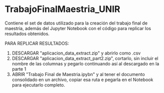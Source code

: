 # TrabajoFinalMaestria_UNIR
Contiene el set de datos utilizado para la creación del trabajo final de maestria, además del Jupyter Notebook con el código para replicar los resultados obtenidos.

PARA REPLICAR RESULTADOS:
1. DESCARGAR "aplicacion_data_extract.zip" y abrirlo como .csv
2. DESCARGAR "aplicacion_data_extract_part2.zip", cortarlo, sin incluir el nombre de las columnas y pegarlo continuando así al descargado en la parte 1
3. ABRIR "Trabajo Final de Maestria.ipybn" y al tener el documento consolidado en un archivo, copiar esa ruta e pegarla en el Notebook para ejecutarlo completo.
   
